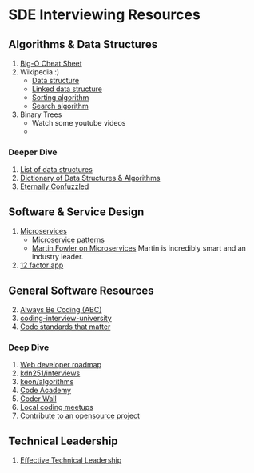 # SDE Interviewing Resources

## Algorithms & Data Structures

1. [Big-O Cheat Sheet](http://bigocheatsheet.com/)
2. Wikipedia :)
    * [Data structure](https://en.wikipedia.org/wiki/Data_structure)
    * [Linked data structure](https://en.wikipedia.org/wiki/Linked_data_structure)
    * [Sorting algorithm](https://en.wikipedia.org/wiki/Sorting_algorithm)
    * [Search algorithm](https://en.wikipedia.org/wiki/Search_algorithm)
3. Binary Trees
    * Watch some youtube videos
    * 

### Deeper Dive

1. [List of data structures](https://en.wikipedia.org/wiki/List_of_data_structures)
1. [Dictionary of Data Structures & Algorithms](https://xlinux.nist.gov/dads/)
1. [Eternally Confuzzled](http://www.eternallyconfuzzled.com/jsw_home.aspx)

## Software & Service Design

1. [Microservices](https://en.wikipedia.org/wiki/Microservices)
    * [Microservice patterns](http://microservices.io/patterns/microservices.html)
    * [Martin Fowler on Microservices](https://martinfowler.com/articles/microservices.html) Martin is incredibly smart and an industry leader.
1. [12 factor app](https://12factor.net/)

## General Software Resources

2. [Always Be Coding (ABC)](https://medium.com/always-be-coding/abc-always-be-coding-d5f8051afce2)
3. [coding-interview-university](https://github.com/jwasham/coding-interview-university#table-of-contents)
1. [Code standards that matter](https://medium.com/wunderlist-engineering/code-standards-that-matter-c4961473aad0)

### Deep Dive

1. [Web developer roadmap](https://github.com/kamranahmedse/developer-roadmap)
1. [kdn251/interviews](https://github.com/kdn251/interviews#table-of-contents)
1. [keon/algorithms](https://github.com/keon/algorithms#pythonic-data-structures-and-algorithms)
1. [Code Academy](https://www.codecademy.com/)
1. [Coder Wall](https://coderwall.com/)
1. [Local coding meetups](https://www.meetup.com/find/tech/)
1. [Contribute to an opensource project](https://github.com/MunGell/awesome-for-beginners#awesome-first-pr-opportunities-)

## Technical Leadership

1. [Effective Technical Leadership](https://medium.com/always-be-coding/effective-technical-leadership-b193a544e771)
